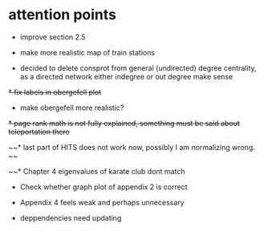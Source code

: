 # attention points

* improve section 2.5
 
* make more realistic map of train stations

* decided to delete consprot from general (undirected) degree centrality, as a directed network either indegree or out degree make sense

~~* fix labels in obergefell plot~~

* make obergefell more realistic?

~~* page rank math is not fully explained, something must be said about teleportation there~~

~~* last part of HITS does not work now, possibly I am normalizing wrong. ~~

~~* Chapter 4 eigenvalues of karate club dont match

* Check whether graph plot of appendix 2 is correct

* Appendix 4 feels weak and perhaps unnecessary

* deppendencies need updating
